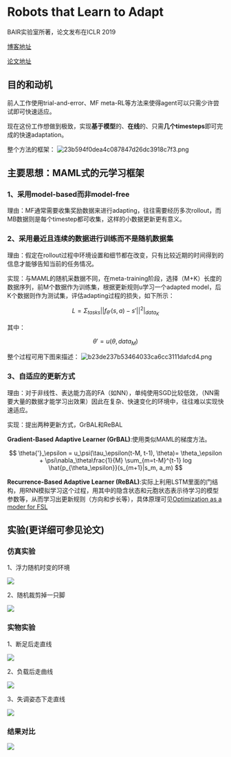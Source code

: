 # Robots that Learn to Adapt
BAIR实验室所著，论文发布在ICLR 2019

[博客地址](https://bair.berkeley.edu/blog/2019/05/06/robot-adapt/)

[论文地址](https://arxiv.org/pdf/1803.11347.pdf)

## 目的和动机
前人工作使用trial-and-error、MF meta-RL等方法来使得agent可以只需少许尝试即可快速适应。

现在这份工作想做到极致，实现**基于模型**的、**在线**的、只需**几个timesteps**即可完成的快速adaptation。

整个方法的框架：
![23b594f0dea4c087847d26dc3918c7f3.png](http://bair.berkeley.edu/static/blog/adapt/fig3.png)

## 主要思想：MAML式的元学习框架
### 1、采用model-based而非model-free
理由：MF通常需要收集奖励数据来进行adapting，往往需要经历多次rollout，而MB数据则是每个timestep都可收集，这样的小数据更新更有意义。

### 2、采用最近且连续的数据进行训练而不是随机数据集
理由：假定在rollout过程中环境设置和细节都在改变，只有比较近期的时间得到的信息才能够告知当前的任务情况。

实现：与MAML的随机采数据不同，在meta-training阶段，选择（M+K）长度的数据序列，前M个数据作为训练集，根据更新规则u学习一个adapted model，后K个数据则作为测试集，评估adapting过程的损失，如下所示：

$$ L=\Sigma_{tasks}||f_{\theta'}(s,a)-s'||^2|_{data_K} $$

其中：

$$ \theta'=u(\theta,data_M) $$

整个过程可用下图来描述：
![b23de237b53464033ca6cc3111dafcd4.png](http://bair.berkeley.edu/static/blog/adapt/fig4.png)

### 3、自适应的更新方式
理由：对于非线性、表达能力高的FA（如NN），单纯使用SGD比较低效，（NN需要大量的数据才能学习出效果）因此在复杂、快速变化的环境中，往往难以实现快速适应。

实现：提出两种更新方式，GrBAL和ReBAL

**Gradient-Based Adaptive Learner (GrBAL)**:使用类似MAML的梯度方法。

$$ \theta{'}_\epsilon = u_\psi(\tau_\epsilon(t-M, t-1), \theta)= \theta_\epsilon + \psi\nabla_\theta\frac{1}{M} \sum_{m=t-M}^{t-1} log \hat{p_{\theta_\epsilon}}(s_{m+1}|s_m, a_m) $$


**Recurrence-Based Adaptive Learner (ReBAL)**:实际上利用LSTM里面的门结构，用RNN模拟学习这个过程，用其中的隐含状态和元胞状态表示待学习的模型参数等，从而学习出更新规则（方向和步长等），具体原理可见[Optimization as a moder for FSL](https://openreview.net/pdf?id=rJY0-Kcll)

## 实验(更详细可参见论文)
### 仿真实验
1、浮力随机时变的环境 

![](http://bair.berkeley.edu/static/blog/adapt/fig5.gif)

2、随机裁剪掉一只脚

![](http://bair.berkeley.edu/static/blog/adapt/fig6.gif)
### 实物实验
1、断足后走直线

![](http://bair.berkeley.edu/static/blog/adapt/fig8.gif)

2、负载后走曲线

![](http://bair.berkeley.edu/static/blog/adapt/fig9.gif)

3、失调姿态下走直线

![](http://bair.berkeley.edu/static/blog/adapt/fig10.gif)

### 结果对比
![](http://bair.berkeley.edu/static/blog/adapt/fig11.png)
